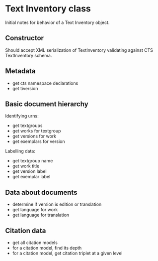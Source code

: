 # Text Inventory class #

Initial notes for behavior of a Text Inventory object.

## Constructor ##

Should accept XML serialization of TextInventory validating against CTS TextInventory schema.

## Metadata ##

- get cts namespace declarations
- get tiversion


## Basic document hierarchy ##

Identifying urns:

- get textgroups
- get works for textgroup
- get versions for work
- get exemplars for version

Labelling data:

- get textgroup name
- get work title
- get version label
- get exemplar label


## Data about documents ##

- determine if version is edition or translation
- get language for work
- get language for translation

## Citation data ##

- get all citation models
- for a citation model, find its depth
- for a citation model, get citation triplet at a given level
